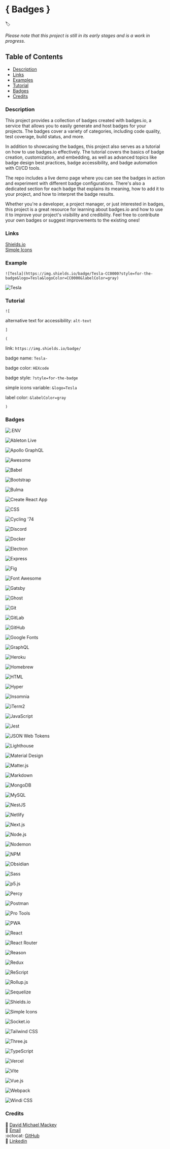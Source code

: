 # { Badges }
🏷

*Please note that this project is still in its early stages and is a work in progress.*

## Table of Contents

- [Description](#description)
- [Links](#links)
- [Examples](#examples)
- [Tutorial](#tutorial)
- [Badges](#badges)
- [Credits](#credits)

### Description

This project provides a collection of badges created with badges.io, a service that allows you to easily generate and host badges for your projects. The badges cover a variety of categories, including code quality, test coverage, build status, and more.

In addition to showcasing the badges, this project also serves as a tutorial on how to use badges.io effectively. The tutorial covers the basics of badge creation, customization, and embedding, as well as advanced topics like badge design best practices, badge accessibility, and badge automation with CI/CD tools.

The repo includes a live demo page where you can see the badges in action and experiment with different badge configurations. There's also a dedicated section for each badge that explains its meaning, how to add it to your project, and how to interpret the badge results.

Whether you're a developer, a project manager, or just interested in badges, this project is a great resource for learning about badges.io and how to use it to improve your project's visibility and credibility. Feel free to contribute your own badges or suggest improvements to the existing ones!

### Links

[Shields.io](https://shields.io/)
<br>
[Simple Icons](https://simpleicons.org/)

### Example

`![Tesla](https://img.shields.io/badge/Tesla-CC0000?style=for-the-badge&logo=Tesla&logoColor=CC0000&labelColor=gray)`

![Tesla](https://img.shields.io/badge/Tesla-CC0000?style=for-the-badge&logo=Tesla&logoColor=CC0000&labelColor=gray)

### Tutorial

`![` 

alternative text for accessibility: `alt-text` 

`]` 

`(`

link: `https://img.shields.io/badge/` 

badge name: `Tesla-` 

badge color: `HEXcode` 

badge style: `?style=for-the-badge` 

simple icons variable: `&logo=Tesla` 

label color: `&labelColor=gray`

`)`

### Badges

![.ENV](https://img.shields.io/badge/.ENV-ECD53F?style=for-the-badge&logo=.ENV&logoColor=ECD53F&labelColor=gray)

![Ableton Live](https://img.shields.io/badge/Ableton_Live-000000?style=for-the-badge&logo=Ableton-Live&logoColor=000000&labelColor=gray)

![Apollo GraphQL](https://img.shields.io/badge/Apollo_GraphQL-311C87?style=for-the-badge&logo=Apollo-GraphQL&logoColor=311C87&labelColor=gray)

![Awesome](https://img.shields.io/badge/Awesome-FC60A8?style=for-the-badge&logo=Awesome-Lists&logoColor=FC60A8&labelColor=gray)

![Babel](https://img.shields.io/badge/Babel-F9DC3E?style=for-the-badge&logo=Babel&logoColor=F9DC3E&labelColor=gray)

![Bootstrap](https://img.shields.io/badge/Bootstrap-7952B3?style=for-the-badge&logo=Bootstrap&logoColor=7952B3&labelColor=gray)

![Bulma](https://img.shields.io/badge/Bulma-00D1B2?style=for-the-badge&logo=Bulma&logoColor=00D1B2&labelColor=gray)

![Create React App](https://img.shields.io/badge/Create_React_App-09D3AC?style=for-the-badge&logo=Create-React-App&logoColor=09D3AC&labelColor=gray)

![CSS](https://img.shields.io/badge/CSS-1572B6?style=for-the-badge&logo=CSS3&logoColor=1572B6&labelColor=gray)

![Cycling '74](https://img.shields.io/badge/Cycling_'74-111111?style=for-the-badge&logo=Cycling-'74&logoColor=111111&labelColor=gray)

![Discord](https://img.shields.io/badge/Discord-5865F2?style=for-the-badge&logo=Discord&logoColor=5865F2&labelColor=gray)

![Docker](https://img.shields.io/badge/Docker-2496ED?style=for-the-badge&logo=Docker&logoColor=2496ED&labelColor=gray)

![Electron](https://img.shields.io/badge/Electron-47848F?style=for-the-badge&logo=Electron&logoColor=47848F&labelColor=gray)

![Express](https://img.shields.io/badge/Express-000000?style=for-the-badge&logo=Express&logoColor=000000&labelColor=gray)

![Fig](https://img.shields.io/badge/Fig-000000?style=for-the-badge&logo=Fig&logoColor=000000&labelColor=gray)

![Font Awesome](https://img.shields.io/badge/Font_Awesome-528DD7?style=for-the-badge&logo=Font-Awesome&logoColor=528DD7&labelColor=gray)

![Gatsby](https://img.shields.io/badge/Gatsby-663399?style=for-the-badge&logo=Gatsby&logoColor=663399&labelColor=gray)

![Ghost](https://img.shields.io/badge/Ghost-15171A?style=for-the-badge&logo=Ghost&logoColor=15171A&labelColor=gray)

![Git](https://img.shields.io/badge/Git-F05032?style=for-the-badge&logo=Git&logoColor=F05032&labelColor=gray)

![GitLab](https://img.shields.io/badge/GitLab-FC6D26?style=for-the-badge&logo=GitLab&logoColor=FC6D26&labelColor=gray)

![GitHub](https://img.shields.io/badge/GitHub-181717?style=for-the-badge&logo=GitHub&logoColor=181717&labelColor=gray)

![Google Fonts](https://img.shields.io/badge/Google_Fonts-4285F4?style=for-the-badge&logo=Google-Fonts&logoColor=4285F4&labelColor=gray)

![GraphQL](https://img.shields.io/badge/GraphQL-E10098?style=for-the-badge&logo=GraphQL&logoColor=E10098&labelColor=gray)

![Heroku](https://img.shields.io/badge/Heroku-430098?style=for-the-badge&logo=Heroku&logoColor=430098&labelColor=gray)

![Homebrew](https://img.shields.io/badge/Homebrew-FBB040?style=for-the-badge&logo=Homebrew&logoColor=FBB040&labelColor=gray)

![HTML](https://img.shields.io/badge/HTML-E34F26?style=for-the-badge&logo=HTML5&logoColor=E34F26&labelColor=gray)

![Hyper](https://img.shields.io/badge/Hyper-000000?style=for-the-badge&logo=Hyper&logoColor=000000&labelColor=gray)

![Insomnia](https://img.shields.io/badge/Insomnia-4000BF?style=for-the-badge&logo=Insomnia&logoColor=4000BF&labelColor=gray)

![iTerm2](https://img.shields.io/badge/iTerm2-000000?style=for-the-badge&logo=iTerm2&logoColor=000000&labelColor=gray)

![JavaScript](https://img.shields.io/badge/JavaScript-F7DF1E?style=for-the-badge&logo=JavaScript&logoColor=F7DF1E&labelColor=gray)

![Jest](https://img.shields.io/badge/Jest-C21325?style=for-the-badge&logo=Jest&logoColor=C21325&labelColor=gray)

![JSON Web Tokens](https://img.shields.io/badge/JSON_Web_Tokens-000000?style=for-the-badge&logo=JSON-Web-Tokens&logoColor=000000&labelColor=gray)

![Lighthouse](https://img.shields.io/badge/Lighthouse-F44B21?style=for-the-badge&logo=Lighthouse&logoColor=F44B21&labelColor=gray)

![Material Design](https://img.shields.io/badge/Material_Design-757575?style=for-the-badge&logo=Material-Design&logoColor=757575&labelColor=gray)

![Matter.js](https://img.shields.io/badge/Matter.js-4B5562?style=for-the-badge&logo=Matter.js&logoColor=4B5562&labelColor=gray)

![Markdown](https://img.shields.io/badge/Markdown-000000?style=for-the-badge&logo=Markdown&logoColor=000000&labelColor=gray)

![MongoDB](https://img.shields.io/badge/MongoDB-47A248?style=for-the-badge&logo=MongoDB&logoColor=47A248&labelColor=gray)

![MySQL](https://img.shields.io/badge/MySQL-4479A1?style=for-the-badge&logo=MySQL&logoColor=4479A1&labelColor=gray)

![NestJS](https://img.shields.io/badge/NestJS-E0234E?style=for-the-badge&logo=NestJS&logoColor=E0234E&labelColor=gray)

![Netlify](https://img.shields.io/badge/Netlify-00C7B7?style=for-the-badge&logo=Netlify&logoColor=00C7B7&labelColor=gray)

![Next.js](https://img.shields.io/badge/Next.js-000000?style=for-the-badge&logo=Next.js&logoColor=000000&labelColor=gray)

![Node.js](https://img.shields.io/badge/Node.js-339933?style=for-the-badge&logo=Node.js&logoColor=339933&labelColor=gray)

![Nodemon](https://img.shields.io/badge/Nodemon-76D04B?style=for-the-badge&logo=Nodemon&logoColor=76D04B&labelColor=gray)

![NPM](https://img.shields.io/badge/NPM-CB3837?style=for-the-badge&logo=NPM&logoColor=CB3837&labelColor=gray)

![Obsidian](https://img.shields.io/badge/Obsidian-483699?style=for-the-badge&logo=Obsidian&logoColor=483699&labelColor=gray)

![Sass](https://img.shields.io/badge/Sass-CC6699?style=for-the-badge&logo=Sass&logoColor=CC6699&labelColor=gray)

![p5.js](https://img.shields.io/badge/p5.js-ED225D?style=for-the-badge&logo=p5.js&logoColor=ED225D&labelColor=gray)

![Percy](https://img.shields.io/badge/Percy-9E66BF?style=for-the-badge&logo=Percy&logoColor=9E66BF&labelColor=gray)

![Postman](https://img.shields.io/badge/Postman-FF6C37?style=for-the-badge&logo=Postman&logoColor=FF6C37&labelColor=gray)

![Pro Tools](https://img.shields.io/badge/Pro_Tools-7ACB10?style=for-the-badge&logo=Pro-Tools&logoColor=7ACB10&labelColor=gray)

![PWA](https://img.shields.io/badge/PWA-5A0FC8?style=for-the-badge&logo=PWA&logoColor=5A0FC8&labelColor=gray)

![React](https://img.shields.io/badge/React-61DAFB?style=for-the-badge&logo=React&logoColor=61DAFB&labelColor=gray)

![React Router](https://img.shields.io/badge/React_Router-CA4245?style=for-the-badge&logo=React-Router&logoColor=CA4245&labelColor=gray)

![Reason](https://img.shields.io/badge/Reason-DD4B39?style=for-the-badge&logo=Reason&logoColor=DD4B39&labelColor=gray)

![Redux](https://img.shields.io/badge/Redux-764ABC?style=for-the-badge&logo=Redux&logoColor=764ABC&labelColor=gray)

![ReScript](https://img.shields.io/badge/ReScript-E6484F?style=for-the-badge&logo=ReScript&logoColor=E6484F&labelColor=gray)

![Rollup.js](https://img.shields.io/badge/Rollup.js-EC4A3F?style=for-the-badge&logo=Rollup.js&logoColor=EC4A3F&labelColor=gray)

![Sequelize](https://img.shields.io/badge/Sequelize-52B0E7?style=for-the-badge&logo=Sequelize&logoColor=52B0E7&labelColor=gray)

![Shields.io](https://img.shields.io/badge/Shields.io-000000?style=for-the-badge&logo=Shields.io&logoColor=000000&labelColor=gray)

![Simple Icons](https://img.shields.io/badge/Simple_Icons-000000?style=for-the-badge&logo=Simple-Icons&logoColor=000000&labelColor=gray)

![Socket.io](https://img.shields.io/badge/Socket.io-010101?style=for-the-badge&logo=Socket.io&logoColor=010101&labelColor=gray)

![Tailwind CSS](https://img.shields.io/badge/Tailwind_CSS-06B6D4?style=for-the-badge&logo=Tailwind-CSS&logoColor=06B6D4&labelColor=gray)

![Three.js](https://img.shields.io/badge/Three.js-000000?style=for-the-badge&logo=Three.js&logoColor=000000&labelColor=gray)

![TypeScript](https://img.shields.io/badge/TypeScript-3178C6?style=for-the-badge&logo=TypeScript&logoColor=3178C6&labelColor=gray)

![Vercel](https://img.shields.io/badge/Vercel-000000?style=for-the-badge&logo=Vercel&logoColor=000000&labelColor=gray)

![Vite](https://img.shields.io/badge/Vite-646CFF?style=for-the-badge&logo=Vite&logoColor=646CFF&labelColor=gray)

![Vue.js](https://img.shields.io/badge/Vue.js-4FC08D?style=for-the-badge&logo=Vue.js&logoColor=4FC08D&labelColor=gray)

![Webpack](https://img.shields.io/badge/Webpack-8DD6F9?style=for-the-badge&logo=Webpack&logoColor=8DD6F9&labelColor=gray)

![Windi CSS](https://img.shields.io/badge/Windi_CSS-48B0F1?style=for-the-badge&logo=Windi-CSS&logoColor=48B0F1&labelColor=gray)

### Credits

:bust_in_silhouette: [David Michael Mackey](https://www.notion.so/davidmichaelmackey/David-Mackey-a59ce61a996840d6a933e3b135673467?pvs=4)
<br>
:email: [Email](mailto:davidmackey@hey.com)
<br>
:octocat: [GitHub](https://github.com/davidmichaelmackey/)
<br>
:briefcase: [Linkedin](https://linkedin.com/in/davidmichaelmackey/)

